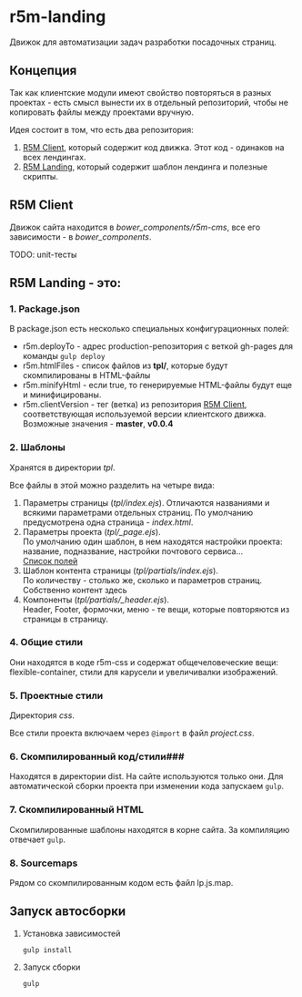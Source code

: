 # r5m-landing

Движок для автоматизации задач разработки посадочных страниц.
## Концепция

Так как клиентские модули имеют свойство повторяться в разных проектах - есть смысл вынести их в отдельный репозиторий, чтобы не копировать файлы между проектами вручную.

Идея состоит в том, что есть два репозитория:

1. [R5M Client](https://github.com/milikhin/r5m-client), который содержит код движка. Этот код - одинаков на всех лендингах.
2. [R5M Landing](https://github.com/r5m-team/r5m-landing), который содержит шаблон лендинга и полезные скрипты.

## R5M Client ##
Движок сайта находится в *bower_components/r5m-cms*, все его зависимости - в *bower_components*.


TODO: unit-тесты
## R5M Landing - это: ##

### 1. Package.json ###
В package.json есть несколько специальных конфигурационных полей:
* r5m.deployTo - адрес production-репозитория с веткой gh-pages для команды ```gulp deploy```
* r5m.htmlFiles - список файлов из **tpl/**, которые будут скомпилированы в HTML-файлы
* r5m.minifyHtml - если true, то генерируемые HTML-файлы будут еще и минифицированы.
* r5m.clientVersion - тег (ветка) из репозитория [R5M Client](https://github.com/milikhin/r5m-client), соответствующая используемой версии клиентского движка. Возможные значения - **master**, **v0.0.4**

### 2. Шаблоны ###
Хранятся в директории *tpl*.

Все файлы в этой можно разделить на четыре вида:

1. Параметры страницы (*tpl/index.ejs*).
   Отличаются названиями и всякими параметрами отдельных страниц. По умолчанию предусмотрена одна страница - *index.html*.
2. Параметры проекта (*tpl/_page.ejs*).  
   По умолчанию один шаблон, в нем находятся настройки проекта: название, подназвание, настройки почтового сервиса...  
   [Список полей](tpl.md)
3. Шаблон контента страницы (*tpl/partials/index.ejs*).  
   По количеству - столько же, сколько и параметров страниц. Собственно контент здесь
4. Компоненты (*tpl/partials/_header.ejs*).  
   Header, Footer, формочки, меню - те вещи, которые повторяются из страницы в страницу.

### 4. Общие стили ###
Они находятся в коде r5m-css и содержат общечеловеческие вещи: flexible-container, стили для карусели и увеличивалки изображений.

### 5. Проектные стили ###
Директория *css*.

Все стили проекта включаем через ```@import``` в файл *project.css*.

### 6. Скомпилированный код/стили###
Находятся в директории dist. На сайте используются только они. Для автоматической сборки проекта при изменении кода запускаем ```gulp```.

### 7. Скомпилированный HTML ###
Скомпилированные шаблоны находятся в корне сайта. За компиляцию отвечает ```gulp```.

### 8. Sourcemaps ###
Рядом со скомпилированным кодом есть файл lp.js.map.

## Запуск автосборки ##

1. Установка зависимостей  
   ```
   gulp install
   ```
2. Запуск сборки  
   ```
   gulp
   ```
